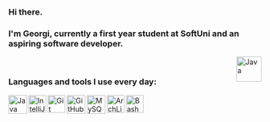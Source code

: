 ### Hi there.

### I'm Georgi, currently a first year student at SoftUni and an aspiring software developer.

<img align="right" pointer-events: none draggable=”false” alt="Java" width="50px" src="https://i.imgur.com/STdf9lE.gif" 
/>


<br />

### Languages and tools I use every day:

<img align="left" pointer-events: none draggable=”false” alt="Java" width="37px" src="https://camo.githubusercontent.com/ec75fffa4a003fa9ea6ba393834fdbf4fab55e5252776c41024e811a351fdec7/68747470733a2f2f7777772e766563746f726c6f676f2e7a6f6e652f6c6f676f732f6a6176612f6a6176612d69636f6e2e737667" 
/>
<img align="left" pointer-events: none draggable=”false” alt="IntelliJ IDEA" width="35px" src="https://upload.wikimedia.org/wikipedia/commons/thumb/9/9c/IntelliJ_IDEA_Icon.svg/1200px-IntelliJ_IDEA_Icon.svg.png" 
/>
<img align="left" pointer-events: none draggable=”false” alt="Git" width="35px" src="https://camo.githubusercontent.com/fbfcb9e3dc648adc93bef37c718db16c52f617ad055a26de6dc3c21865c3321d/68747470733a2f2f7777772e766563746f726c6f676f2e7a6f6e652f6c6f676f732f6769742d73636d2f6769742d73636d2d69636f6e2e737667" 
/>
<img align="left" pointer-events: none draggable=”false” alt="GitHub" width="37px" src="https://i.imgur.com/tUZERRK.png" 
/>
<img align="left" pointer-events: none draggable=”false” alt="MySQL" width="37px" src="https://pngimg.com/uploads/mysql/mysql_PNG23.png"
/>
<img align="left" pointer-events: none draggable=”false” alt="ArchLinux" width="35px" src="https://upload.wikimedia.org/wikipedia/commons/thumb/a/a5/Archlinux-icon-crystal-64.svg/1024px-Archlinux-icon-crystal-64.svg.png"
/>
<img align="left" pointer-events: none draggable=”false” alt="Bash" width="35px" src="https://upload.wikimedia.org/wikipedia/commons/thumb/4/4b/Bash_Logo_Colored.svg/1024px-Bash_Logo_Colored.svg.png"
/>